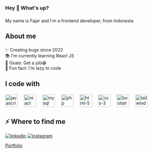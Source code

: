 <h3 align="left">Hey 👋 What's up?</h1>

###

<p align="left">My name is Fajar and I'm a frontend developer, from Indonesia</p>

###

<h2 align="left">About me</h2>

###

<p align="left">✨ Creating bugs since 2022<br>📚 I'm currently learning React JS<br>🎯 Goals: Get a job😁<br>🎲 Fun fact: I'm lazy to code</p>

###

<h2 align="left">I code with</h2>

###

<div align="left">
  <img src="https://cdn.jsdelivr.net/gh/devicons/devicon/icons/javascript/javascript-original.svg" height="40" alt="javascript logo"  />
  <img width="12" />
  <img src="https://cdn.jsdelivr.net/gh/devicons/devicon/icons/react/react-original.svg" height="40" alt="react logo"  />
  <img width="12" />
  <img src="https://cdn.jsdelivr.net/gh/devicons/devicon@latest/icons/mysql/mysql-original.svg" height="40" alt="mysql logo" />
  <img width="12"/>
  <img src="https://cdn.jsdelivr.net/gh/devicons/devicon@latest/icons/php/php-original.svg" height="40" alt="php logo"/>
  <img width="12"/>
  <img src="https://cdn.jsdelivr.net/gh/devicons/devicon@latest/icons/html5/html5-original-wordmark.svg" height="40" alt="html-5 logo"/>        
  <img width="12"/>
  <img src="https://cdn.jsdelivr.net/gh/devicons/devicon@latest/icons/css3/css3-original-wordmark.svg" height="40" alt="css-3 logo"/>
  <img width="12"/>
  <img src="https://cdn.jsdelivr.net/gh/devicons/devicon@latest/icons/bootstrap/bootstrap-original.svg" height="40" alt="bootstrap logo"/>
  <img width="12"/>
  <img src="https://cdn.jsdelivr.net/gh/devicons/devicon@latest/icons/tailwindcss/tailwindcss-original.svg" height="40" alt="tailwind logo"/>
</div>

###

<h2>⚡️ Where to find me</h2>

<p>
  <a target="_blank" href="https://www.linkedin.com/in/kurnia-fajar-rahyudi-putra" style="display: inline-block;">
    <img src="https://img.shields.io/badge/linkedin-logo?style=for-the-badge&logo=linkedin&logoColor=white&color=%230a77b6" alt="linkedin" />
  </a>
  <a target="_blank" href="https://www.instagram.com/fajar.rahyu" style="display: inline-block;">
    <img src="https://img.shields.io/badge/instagram-logo?style=for-the-badge&logo=instagram&logoColor=white&color=%23F35369" alt="instagram" />
  </a>
  <p>
    <a target="_blank" href="https://fajar-rahyudi.vercel.app/">
    Portfolio
    </a>
  </p>
</p>
